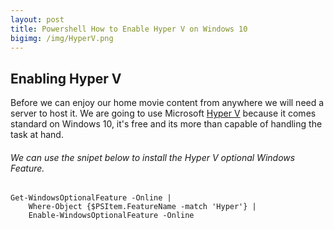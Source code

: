 ```yaml
---
layout: post
title: Powershell How to Enable Hyper V on Windows 10
bigimg: /img/HyperV.png
---
```


## Enabling Hyper V

Before we can enjoy our home movie content from anywhere we will need a server to host it. We are going to use Microsoft [Hyper V](https://www.microsoft.com/en-us/cloud-platform/server-virtualization) because it comes standard on Windows 10, it's free and its more than capable of handling the task at hand.

###### We can use the snipet below to install the Hyper V optional Windows Feature.

	Get-WindowsOptionalFeature -Online | 
		Where-Object {$PSItem.FeatureName -match 'Hyper'} | 
		Enable-WindowsOptionalFeature -Online


